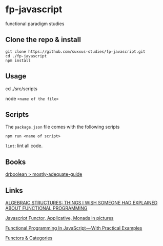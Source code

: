 # fp-javascript

functional paradigm studies

## Clone the repo & install
```
git clone https://github.com/suxxus-studies/fp-javascript.git
cd ./fp-javascript
npm install
```

## Usage
cd ./src/scripts

node `<name of the file>`

## Scripts
The `package.json` file comes with the following scripts

`npm run <name of script>`

`lint`: lint all code.

## Books
[drboolean > mostly-adequate-guide](https://www.gitbook.com/book/drboolean/mostly-adequate-guide/details)

## Links

[ALGEBRAIC STRUCTURES: THINGS I WISH SOMEONE HAD EXPLAINED ABOUT FUNCTIONAL PROGRAMMING](https://jrsinclair.com/articles/2019/algebraic-structures-what-i-wish-someone-had-explained-about-functional-programming/)

[Javascript Functor, Applicative, Monads in pictures](https://medium.com/@tzehsiang/javascript-functor-applicative-monads-in-pictures-b567c6415221)

[Functional Programming In JavaScript — With Practical Examples](https://medium.freecodecamp.org/functional-programming-in-js-with-practical-examples-part-1-87c2b0dbc276)

[Functors & Categories](https://medium.com/javascript-scene/functors-categories-61e031bac53f)
